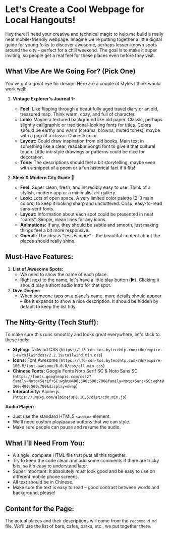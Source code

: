 # Let's Create a Cool Webpage for Local Hangouts!

Hey there! I need your creative and technical magic to help me build a really neat mobile-friendly webpage. Imagine we're putting together a little digital guide for young folks to discover awesome, perhaps lesser-known spots around the city – perfect for a chill weekend. The goal is to make it super inviting, so people get a real feel for these places even before they visit.

## What Vibe Are We Going For? (Pick One)

You've got a great eye for design! Here are a couple of styles I think would work well:

1.  **Vintage Explorer's Journal ✨**
    *   **Feel:** Like flipping through a beautifully aged travel diary or an old, treasured map. Think warm, cozy, and full of character.
    *   **Look:** Maybe a textured background like old paper. Classic, perhaps slightly calligraphic or traditional-looking fonts for titles. Colors should be earthy and warm (creams, browns, muted tones), maybe with a pop of a classic Chinese color.
    *   **Layout:** Could draw inspiration from old books. Main text in something like a clear, readable Songti font to give it that cultural touch. Little ink-style drawings or patterns could be nice for decoration.
    *   **Tone:** The descriptions should feel a bit storytelling, maybe even with a snippet of a poem or a fun historical fact if it fits!

2.  **Sleek & Modern City Guide 📱**
    *   **Feel:** Super clean, fresh, and incredibly easy to use. Think of a stylish, modern app or a minimalist art gallery.
    *   **Look:** Lots of open space. A very limited color palette (2-3 main colors) to keep it looking sharp and uncluttered. Crisp, easy-to-read sans-serif fonts.
    *   **Layout:** Information about each spot could be presented in neat "cards". Simple, clean lines for any icons.
    *   **Animations:** If any, they should be subtle and smooth, just making things feel a bit more responsive.
    *   **Overall:** The idea is "less is more" – the beautiful content about the places should really shine.

## Must-Have Features:

1.  **List of Awesome Spots:**
    *   We need to show the name of each place.
    *   Right next to the name, let's have a little play button (▶️). Clicking it should play a short audio intro for that spot.
2.  **Dive Deeper:**
    *   When someone taps on a place's name, more details should appear – like it expands to show a nice description. It should be hidden by default to keep the list tidy.

## The Nitty-Gritty (Tech Stuff):

To make sure this runs smoothly and looks great everywhere, let's stick to these tools:
*   **Styling:** Tailwind CSS (`https://lf3-cdn-tos.bytecdntp.com/cdn/expire-1-M/tailwindcss/2.2.19/tailwind.min.css`)
*   **Icons:** Font Awesome (`https://lf6-cdn-tos.bytecdntp.com/cdn/expire-100-M/font-awesome/6.0.0/css/all.min.css`)
*   **Chinese Fonts:** Google Fonts Noto Serif SC & Noto Sans SC (`https://fonts.googleapis.com/css2?family=Noto+Serif+SC:wght@400;500;600;700&family=Noto+Sans+SC:wght@300;400;500;700&display=swap`)
*   **Interactivity:** Alpine.js (`https://unpkg.com/alpinejs@3.10.5/dist/cdn.min.js`)

**Audio Player:**
*   Just use the standard HTML5 `<audio>` element.
*   We'll need custom play/pause buttons that we can style.
*   Make sure people can pause and resume the audio.

## What I'll Need From You:

*   A single, complete HTML file that puts all this together.
*   Try to keep the code clean and add some comments if there are tricky bits, so it's easy to understand later.
*   Super important: It absolutely *must* look good and be easy to use on different mobile phone screens.
*   All text should be in Chinese.
*   Make sure the text is easy to read – good contrast between words and background, please!

## Content for the Page:

The actual places and their descriptions will come from the `recommend.md` file. We'll use the list of bars, cafes, parks, etc., we put together there.